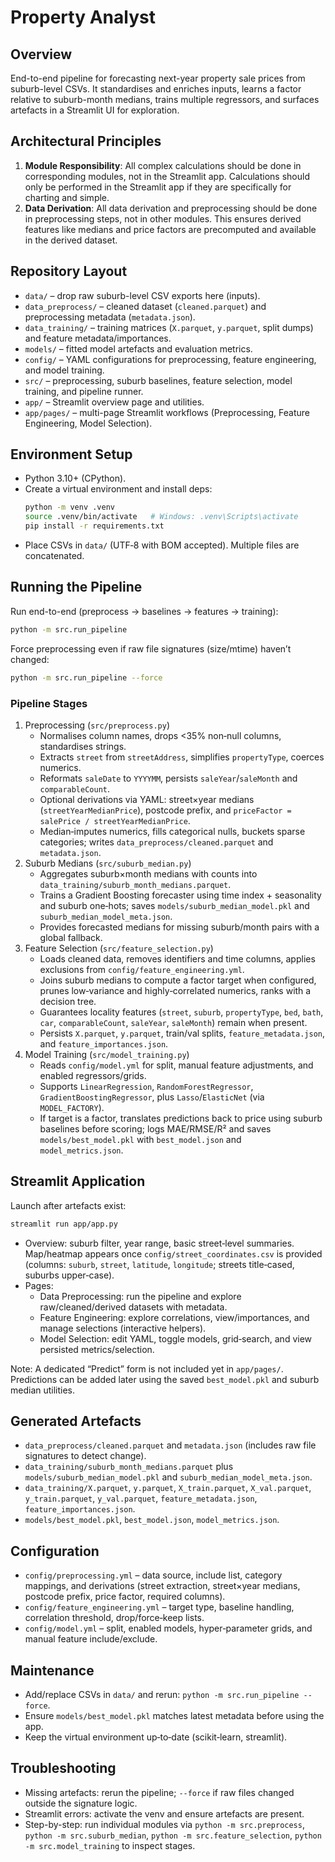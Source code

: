 # Property Analyst

## Overview
End-to-end pipeline for forecasting next-year property sale prices from suburb-level CSVs. It standardises and enriches inputs, learns a factor relative to suburb-month medians, trains multiple regressors, and surfaces artefacts in a Streamlit UI for exploration.

## Architectural Principles
1. **Module Responsibility**: All complex calculations should be done in corresponding modules, not in the Streamlit app. Calculations should only be performed in the Streamlit app if they are specifically for charting and simple.
2. **Data Derivation**: All data derivation and preprocessing should be done in preprocessing steps, not in other modules. This ensures derived features like medians and price factors are precomputed and available in the derived dataset.

## Repository Layout
- `data/` – drop raw suburb-level CSV exports here (inputs).
- `data_preprocess/` – cleaned dataset (`cleaned.parquet`) and preprocessing metadata (`metadata.json`).
- `data_training/` – training matrices (`X.parquet`, `y.parquet`, split dumps) and feature metadata/importances.
- `models/` – fitted model artefacts and evaluation metrics.
- `config/` – YAML configurations for preprocessing, feature engineering, and model training.
- `src/` – preprocessing, suburb baselines, feature selection, model training, and pipeline runner.
- `app/` – Streamlit overview page and utilities.
- `app/pages/` – multi-page Streamlit workflows (Preprocessing, Feature Engineering, Model Selection).

## Environment Setup
- Python 3.10+ (CPython).
- Create a virtual environment and install deps:
  ```bash
  python -m venv .venv
  source .venv/bin/activate   # Windows: .venv\Scripts\activate
  pip install -r requirements.txt
  ```
- Place CSVs in `data/` (UTF‑8 with BOM accepted). Multiple files are concatenated.

## Running the Pipeline
Run end-to-end (preprocess → baselines → features → training):
```bash
python -m src.run_pipeline
```
Force preprocessing even if raw file signatures (size/mtime) haven’t changed:
```bash
python -m src.run_pipeline --force
```

### Pipeline Stages
1. Preprocessing (`src/preprocess.py`)
   - Normalises column names, drops <35% non‑null columns, standardises strings.
   - Extracts `street` from `streetAddress`, simplifies `propertyType`, coerces numerics.
   - Reformats `saleDate` to `YYYYMM`, persists `saleYear`/`saleMonth` and `comparableCount`.
   - Optional derivations via YAML: street×year medians (`streetYearMedianPrice`), postcode prefix, and `priceFactor = salePrice / streetYearMedianPrice`.
   - Median‑imputes numerics, fills categorical nulls, buckets sparse categories; writes `data_preprocess/cleaned.parquet` and `metadata.json`.
2. Suburb Medians (`src/suburb_median.py`)
   - Aggregates suburb×month medians with counts into `data_training/suburb_month_medians.parquet`.
   - Trains a Gradient Boosting forecaster using time index + seasonality and suburb one‑hots; saves `models/suburb_median_model.pkl` and `suburb_median_model_meta.json`.
   - Provides forecasted medians for missing suburb/month pairs with a global fallback.
3. Feature Selection (`src/feature_selection.py`)
   - Loads cleaned data, removes identifiers and time columns, applies exclusions from `config/feature_engineering.yml`.
   - Joins suburb medians to compute a factor target when configured, prunes low‑variance and highly‑correlated numerics, ranks with a decision tree.
   - Guarantees locality features (`street`, `suburb`, `propertyType`, `bed`, `bath`, `car`, `comparableCount`, `saleYear`, `saleMonth`) remain when present.
   - Persists `X.parquet`, `y.parquet`, train/val splits, `feature_metadata.json`, and `feature_importances.json`.
4. Model Training (`src/model_training.py`)
   - Reads `config/model.yml` for split, manual feature adjustments, and enabled regressors/grids.
   - Supports `LinearRegression`, `RandomForestRegressor`, `GradientBoostingRegressor`, plus `Lasso`/`ElasticNet` (via `MODEL_FACTORY`).
   - If target is a factor, translates predictions back to price using suburb baselines before scoring; logs MAE/RMSE/R² and saves `models/best_model.pkl` with `best_model.json` and `model_metrics.json`.

## Streamlit Application
Launch after artefacts exist:
```bash
streamlit run app/app.py
```
- Overview: suburb filter, year range, basic street‑level summaries. Map/heatmap appears once `config/street_coordinates.csv` is provided (columns: `suburb`, `street`, `latitude`, `longitude`; streets title‑cased, suburbs upper‑case).
- Pages:
  - Data Preprocessing: run the pipeline and explore raw/cleaned/derived datasets with metadata.
  - Feature Engineering: explore correlations, view/importances, and manage selections (interactive helpers).
  - Model Selection: edit YAML, toggle models, grid‑search, and view persisted metrics/selection.

Note: A dedicated “Predict” form is not included yet in `app/pages/`. Predictions can be added later using the saved `best_model.pkl` and suburb median utilities.

## Generated Artefacts
- `data_preprocess/cleaned.parquet` and `metadata.json` (includes raw file signatures to detect change).
- `data_training/suburb_month_medians.parquet` plus `models/suburb_median_model.pkl` and `suburb_median_model_meta.json`.
- `data_training/X.parquet`, `y.parquet`, `X_train.parquet`, `X_val.parquet`, `y_train.parquet`, `y_val.parquet`, `feature_metadata.json`, `feature_importances.json`.
- `models/best_model.pkl`, `best_model.json`, `model_metrics.json`.

## Configuration
- `config/preprocessing.yml` – data source, include list, category mappings, and derivations (street extraction, street×year medians, postcode prefix, price factor, required columns).
- `config/feature_engineering.yml` – target type, baseline handling, correlation threshold, drop/force‑keep lists.
- `config/model.yml` – split, enabled models, hyper‑parameter grids, and manual feature include/exclude.

## Maintenance
- Add/replace CSVs in `data/` and rerun: `python -m src.run_pipeline --force`.
- Ensure `models/best_model.pkl` matches latest metadata before using the app.
- Keep the virtual environment up‑to‑date (scikit‑learn, streamlit).

## Troubleshooting
- Missing artefacts: rerun the pipeline; `--force` if raw files changed outside the signature logic.
- Streamlit errors: activate the venv and ensure artefacts are present.
- Step-by-step: run individual modules via `python -m src.preprocess`, `python -m src.suburb_median`, `python -m src.feature_selection`, `python -m src.model_training` to inspect stages.
